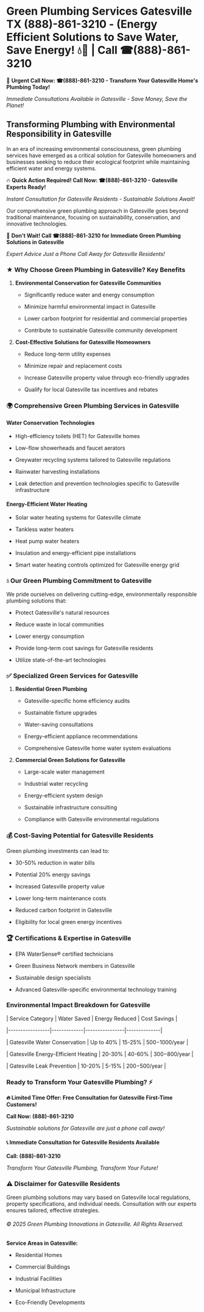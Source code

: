 # Green Plumbing Services Gatesville TX (888)-861-3210 - (Energy Efficient Solutions to Save Water, Save Energy! 💧🌿 | Call ☎(888)-861-3210

🚨 **Urgent Call Now: ☎(888)-861-3210 - Transform Your Gatesville Home's Plumbing Today!**
*Immediate Consultations Available in Gatesville - Save Money, Save the Planet!*

## Transforming Plumbing with Environmental Responsibility in Gatesville

In an era of increasing environmental consciousness, green plumbing services have emerged as a critical solution for Gatesville homeowners and businesses seeking to reduce their ecological footprint while maintaining efficient water and energy systems. 

🔥 **Quick Action Required! Call Now: ☎(888)-861-3210 - Gatesville Experts Ready!**
*Instant Consultation for Gatesville Residents - Sustainable Solutions Await!*

Our comprehensive green plumbing approach in Gatesville goes beyond traditional maintenance, focusing on sustainability, conservation, and innovative technologies.

🚨 **Don't Wait! Call ☎(888)-861-3210 for Immediate Green Plumbing Solutions in Gatesville**
*Expert Advice Just a Phone Call Away for Gatesville Residents!*

### ★ Why Choose Green Plumbing in Gatesville? Key Benefits

1. **Environmental Conservation for Gatesville Communities** 
   - Significantly reduce water and energy consumption
   - Minimize harmful environmental impact in Gatesville
   - Lower carbon footprint for residential and commercial properties
   - Contribute to sustainable Gatesville community development

2. **Cost-Effective Solutions for Gatesville Homeowners** 
   - Reduce long-term utility expenses
   - Minimize repair and replacement costs
   - Increase Gatesville property value through eco-friendly upgrades
   - Qualify for local Gatesville tax incentives and rebates

### 🌍 Comprehensive Green Plumbing Services in Gatesville

#### Water Conservation Technologies
- High-efficiency toilets (HET) for Gatesville homes
- Low-flow showerheads and faucet aerators
- Greywater recycling systems tailored to Gatesville regulations
- Rainwater harvesting installations
- Leak detection and prevention technologies specific to Gatesville infrastructure

#### Energy-Efficient Water Heating
- Solar water heating systems for Gatesville climate
- Tankless water heaters
- Heat pump water heaters
- Insulation and energy-efficient pipe installations
- Smart water heating controls optimized for Gatesville energy grid

### 💧 Our Green Plumbing Commitment to Gatesville

We pride ourselves on delivering cutting-edge, environmentally responsible plumbing solutions that:
- Protect Gatesville's natural resources
- Reduce waste in local communities
- Lower energy consumption
- Provide long-term cost savings for Gatesville residents
- Utilize state-of-the-art technologies

### ✅ Specialized Green Services for Gatesville

1. **Residential Green Plumbing**
   - Gatesville-specific home efficiency audits
   - Sustainable fixture upgrades
   - Water-saving consultations
   - Energy-efficient appliance recommendations
   - Comprehensive Gatesville home water system evaluations

2. **Commercial Green Solutions for Gatesville**
   - Large-scale water management
   - Industrial water recycling
   - Energy-efficient system design
   - Sustainable infrastructure consulting
   - Compliance with Gatesville environmental regulations

### 💰 Cost-Saving Potential for Gatesville Residents

Green plumbing investments can lead to:
- 30-50% reduction in water bills
- Potential 20% energy savings
- Increased Gatesville property value
- Lower long-term maintenance costs
- Reduced carbon footprint in Gatesville
- Eligibility for local green energy incentives

### 🏆 Certifications & Expertise in Gatesville

- EPA WaterSense® certified technicians
- Green Business Network members in Gatesville
- Sustainable design specialists
- Advanced Gatesville-specific environmental technology training

### Environmental Impact Breakdown for Gatesville

| Service Category | Water Saved | Energy Reduced | Cost Savings |
|-----------------|-------------|----------------|--------------|
| Gatesville Water Conservation | Up to 40% | 15-25% | $500-$1000/year |
| Gatesville Energy-Efficient Heating | 20-30% | 40-60% | $300-$800/year |
| Gatesville Leak Prevention | 10-20% | 5-15% | $200-$500/year |

### Ready to Transform Your Gatesville Plumbing? ⚡

**🔥 Limited Time Offer: Free Consultation for Gatesville First-Time Customers!**

**Call Now: (888)-861-3210**
*Sustainable solutions for Gatesville are just a phone call away!*

#### 📞 Immediate Consultation for Gatesville Residents Available

**Call: (888)-861-3210**
*Transform Your Gatesville Plumbing, Transform Your Future!*

### ⚠️ Disclaimer for Gatesville Residents

Green plumbing solutions may vary based on Gatesville local regulations, property specifications, and individual needs. Consultation with our experts ensures tailored, effective strategies.

###### © 2025 Green Plumbing Innovations in Gatesville. All Rights Reserved.

**Service Areas in Gatesville:** 
- Residential Homes
- Commercial Buildings
- Industrial Facilities
- Municipal Infrastructure
- Eco-Friendly Developments